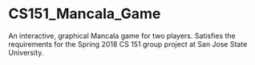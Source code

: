 # CS151_Mancala_Game

An interactive, graphical Mancala game for two players. Satisfies the requirements 
for the Spring 2018 CS 151 group project at San Jose State University.
